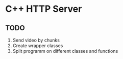 # C++ HTTP Server


## TODO
1. Send video by chunks
2. Create wrapper classes 
3. Split programm on different classes and functions